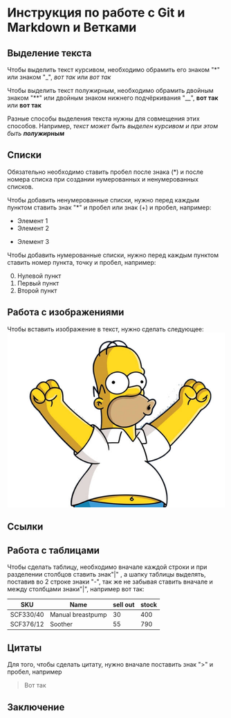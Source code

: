 # Инструкция по работе с Git и Markdown и Ветками

## Выделение текста

Чтобы выделить текст курсивом, необходимо обрамить его знаком "*" или знаком "_", *вот так* или _вот так_

Чтобы выделить текст полужирным, необходимо обрамить двойным знаком "**" или двойным знаком нижнего подчёркивания "__", **вот так** или __вот так__

Разные способы выделения текста нужны для совмещения этих способов. Например, _текст может быть выделен курсивом и при этом быть **полужирным**_

## Списки

Обязательно необходимо ставить пробел после знака (*) и после номера списка при создании нумерованных и ненумерованных списков.

Чтобы добавить ненумерованные списки, нужно перед каждым пунктом ставить знак "*" и пробел или знак (+) и пробел, например:

* Элемент 1
* Элемент 2
+ Элемент 3

Чтобы добавить нумерованные списки, нужно перед каждым пунктом ставить номер пункта, точку и пробел, например:

0. Нулевой пункт
1. Первый пункт
2. Второй пункт

## Работа с изображениями

Чтобы вставить изображение в текст, нужно сделать следующее:
![Привет, это балбес!](gomer.jpg)

## Ссылки

## Работа с таблицами

Чтобы сделать таблицу, необходимо вначале каждой строки и при разделении столбцов ставить знак"|" , а шапку таблицы выделять, поставив во 2 строке знаки "-", так же не забывая ставить вначале и между столбцами знаки"|", например вот так:

| SKU | Name | sell out | stock |
| --- | ---- | -------- | ----- |
| SCF330/40 | Manual breastpump | 30 | 400 |
| SCF376/12 | Soother | 55 | 790 |

## Цитаты

Для того, чтобы сделать цитату, нужно вначале поставить знак ">" и пробел, например

> Вот так

## Заключение